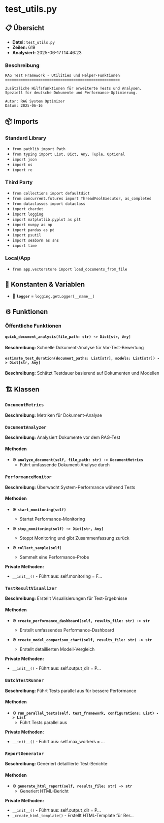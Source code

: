 # test_utils.py

## 📋 Übersicht

- **Datei:** `test_utils.py`
- **Zeilen:** 619
- **Analysiert:** 2025-06-17T14:46:23

### Beschreibung

```
RAG Test Framework - Utilities und Helper-Funktionen
====================================================

Zusätzliche Hilfsfunktionen für erweiterte Tests und Analysen.
Speziell für deutsche Dokumente und Performance-Optimierung.

Autor: RAG System Optimizer
Datum: 2025-06-16
```

## 📦 Imports

### Standard Library
- `from pathlib import Path`
- `from typing import List, Dict, Any, Tuple, Optional`
- `import json`
- `import os`
- `import re`

### Third Party
- `from collections import defaultdict`
- `from concurrent.futures import ThreadPoolExecutor, as_completed`
- `from dataclasses import dataclass`
- `import chardet`
- `import logging`
- `import matplotlib.pyplot as plt`
- `import numpy as np`
- `import pandas as pd`
- `import psutil`
- `import seaborn as sns`
- `import time`

### Local/App
- `from app.vectorstore import load_documents_from_file`

## 🔧 Konstanten & Variablen

- 📝 **`logger`** = `logging.getLogger(__name__)`

## ⚙️ Funktionen

### Öffentliche Funktionen

#### `quick_document_analysis(file_path: str) -> Dict[str, Any]`

**Beschreibung:** Schnelle Dokument-Analyse für Vor-Test-Bewertung

#### `estimate_test_duration(document_paths: List[str], models: List[str]) -> Dict[str, Any]`

**Beschreibung:** Schätzt Testdauer basierend auf Dokumenten und Modellen

## 🏗️ Klassen

### `DocumentMetrics`

**Beschreibung:** Metriken für Dokument-Analyse

### `DocumentAnalyzer`

**Beschreibung:** Analysiert Dokumente vor dem RAG-Test

#### Methoden

- ⚙️ **`analyze_document(self, file_path: str) -> DocumentMetrics`**
  - Führt umfassende Dokument-Analyse durch

### `PerformanceMonitor`

**Beschreibung:** Überwacht System-Performance während Tests

#### Methoden

- ⚙️ **`start_monitoring(self)`**
  - Startet Performance-Monitoring

- ⚙️ **`stop_monitoring(self) -> Dict[str, Any]`**
  - Stoppt Monitoring und gibt Zusammenfassung zurück

- ⚙️ **`collect_sample(self)`**
  - Sammelt eine Performance-Probe

**Private Methoden:**
- `__init__()` - Führt aus: self.monitoring = F...

### `TestResultVisualizer`

**Beschreibung:** Erstellt Visualisierungen für Test-Ergebnisse

#### Methoden

- ⚙️ **`create_performance_dashboard(self, results_file: str) -> str`**
  - Erstellt umfassendes Performance-Dashboard

- ⚙️ **`create_model_comparison_chart(self, results_file: str) -> str`**
  - Erstellt detaillierten Modell-Vergleich

**Private Methoden:**
- `__init__()` - Führt aus: self.output_dir = P...

### `BatchTestRunner`

**Beschreibung:** Führt Tests parallel aus für bessere Performance

#### Methoden

- ⚙️ **`run_parallel_tests(self, test_framework, configurations: List) -> List`**
  - Führt Tests parallel aus

**Private Methoden:**
- `__init__()` - Führt aus: self.max_workers = ...

### `ReportGenerator`

**Beschreibung:** Generiert detaillierte Test-Berichte

#### Methoden

- ⚙️ **`generate_html_report(self, results_file: str) -> str`**
  - Generiert HTML-Bericht

**Private Methoden:**
- `__init__()` - Führt aus: self.output_dir = P...
- `_create_html_template()` - Erstellt HTML-Template für Ber...
